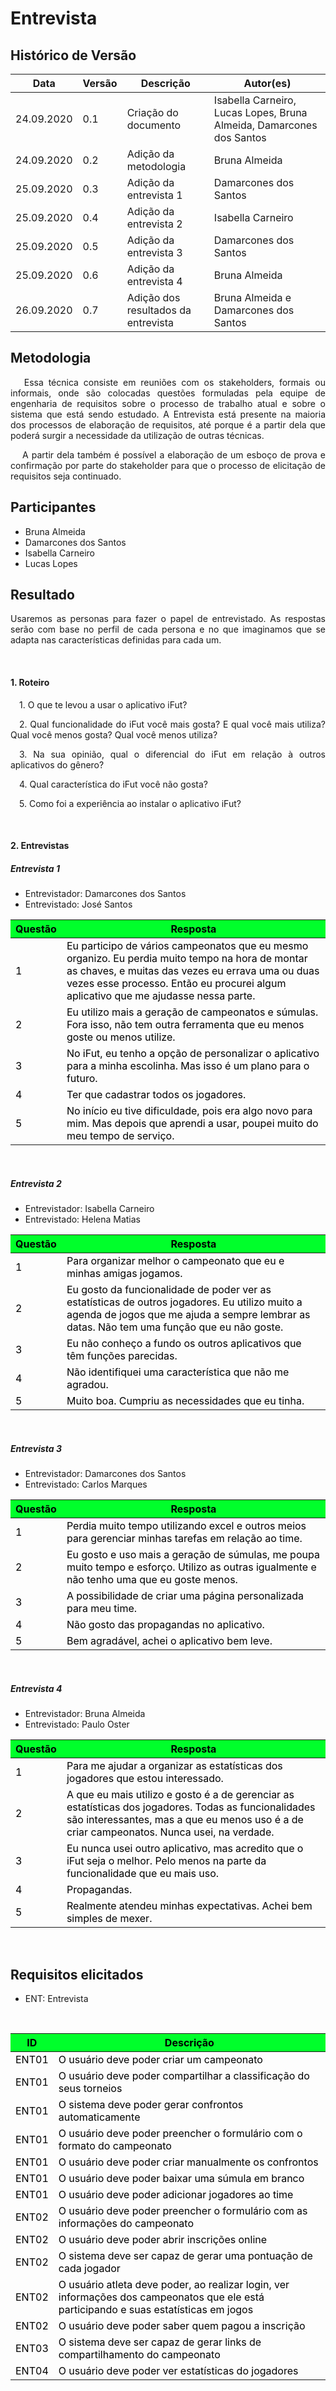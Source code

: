 # **Entrevista**

## Histórico de Versão

<table class="table table-striped border">
    <thead>
        <th>Data</th> 
        <th>Versão </th> 
        <th>Descrição</th> 
        <th>Autor(es)</th>
    </thead>
    <tbody>
        <tr>
            <td> 24.09.2020 </td>
            <td>  0.1   </td>
            <td> Criação do documento </td>
            <td> Isabella Carneiro, Lucas Lopes, Bruna Almeida, Damarcones dos Santos  </td>
        </tr>
                <tr>
            <td> 24.09.2020 </td>
            <td>  0.2   </td>
            <td> Adição da metodologia</td>
            <td> Bruna Almeida </td>
        </tr>
        <tr>
            <td> 25.09.2020 </td>
            <td>  0.3   </td>
            <td> Adição da entrevista 1</td>
            <td> Damarcones dos Santos</td>
        </tr>
        <tr>
            <td> 25.09.2020 </td>
            <td>  0.4   </td>
            <td> Adição da entrevista 2</td>
            <td> Isabella Carneiro</td>
        </tr>
        <tr>
            <td> 25.09.2020 </td>
            <td>  0.5   </td>
            <td> Adição da entrevista 3</td>
            <td> Damarcones dos Santos</td>
        </tr>
        <tr>
            <td> 25.09.2020 </td>
            <td>  0.6   </td>
            <td> Adição da entrevista 4 </td>
            <td> Bruna Almeida </td>
        </tr>
        <tr>
            <td> 26.09.2020 </td>
            <td>  0.7   </td>
            <td> Adição dos resultados da entrevista </td>
            <td> Bruna Almeida e Damarcones dos Santos</td>
        </tr>
    </tbody>
</table>

<div class="line"></div>

## Metodologia

 <div>
    <p align="justify">&emsp;
        Essa técnica consiste em reuniões com os stakeholders, formais ou informais, onde são colocadas questões formuladas pela equipe de engenharia de requisitos sobre o processo de trabalho atual e sobre o sistema que está sendo estudado. A Entrevista está presente na maioria dos processos de elaboração de requisitos, até porque é a partir dela que poderá surgir a necessidade da utilização de outras técnicas.</p>
    <p align="justify">&emsp;
        A partir dela também é possível a elaboração de um esboço de prova e confirmação por parte do stakeholder para que o processo de elicitação de requisitos seja continuado.</p>
 </div>

<div class="line"></div>

## Participantes
- Bruna Almeida
- Damarcones dos Santos
- Isabella Carneiro
- Lucas Lopes

<div class="line"></div>

##  Resultado
<div>
    <p align="justify">
        Usaremos as personas para fazer o papel de entrevistado. As respostas serão com base no perfil de cada persona e no que imaginamos que se adapta nas características definidas para cada um.</p>
    <p align="justify">
        </p>
    <p align="justify">
        </p>
</div>
<br>

#### 1. Roteiro
<p align="justify">&emsp;1. O que te levou a usar o aplicativo iFut?</p>
<p align="justify">&emsp;2. Qual funcionalidade do iFut você mais gosta? E qual você mais utiliza? Qual você menos  gosta? Qual você menos utiliza?</p>
<p align="justify">&emsp;3. Na sua opinião, qual o diferencial do iFut em relação à outros aplicativos do gênero?</p>
<p align="justify">&emsp;4. Qual característica do iFut você não gosta?</p>
<p align="justify">&emsp;5. Como foi a experiência ao instalar o aplicativo iFut?</p>
<br>

#### 2. Entrevistas
<div class="line"></div>

##### **Entrevista 1**

- Entrevistador: Damarcones dos Santos
- Entrevistado: José Santos

<div class="line"></div>

<table class="table table-striped border" style="color:black;">
    <thead style="background-color: #00ff2b;">
        <th>Questão</th>
        <th>Resposta</th>
    </thead>
    <tbody>
        <tr>
            <td>1</td>
            <td>Eu participo de vários campeonatos que eu mesmo organizo. Eu perdia muito tempo na hora de montar as chaves, e muitas das vezes eu errava uma ou duas vezes esse processo. Então eu procurei algum aplicativo que me ajudasse nessa parte.</td>
        </tr>
        <tr>
            <td>2</td>
            <td>Eu utilizo mais a geração de campeonatos e súmulas. Fora isso, não tem outra ferramenta que eu menos goste ou menos utilize.</td>
        </tr>
        <tr>
            <td>3</td>
            <td>No iFut, eu tenho a opção de personalizar o aplicativo para a minha escolinha. Mas isso é um plano para o futuro.</td>
        </tr>
        <tr>
            <td>4</td>
            <td>Ter que cadastrar todos os jogadores.</td>
        </tr>
        <tr>
            <td>5</td>
            <td>No início eu tive dificuldade, pois era algo novo para mim. Mas depois que aprendi a usar, poupei muito do meu tempo de serviço.</td>
        </tr>
</table>
<br>

##### **Entrevista 2**

- Entrevistador: Isabella Carneiro
- Entrevistado: Helena Matias

<div class="line"></div>

<table class="table table-striped border" style="color:black;">
    <thead style="background-color: #00ff2b;">
        <th>Questão</th>
        <th>Resposta</th>
    </thead>
    <tbody>
        <tr>
            <td>1</td>
            <td>Para organizar melhor o campeonato que eu e minhas amigas jogamos. </td>
        </tr>
        <tr>
            <td>2</td>
            <td>Eu gosto da funcionalidade de poder ver as estatísticas de outros jogadores. Eu utilizo muito a agenda de jogos que me ajuda a sempre lembrar as datas. Não tem uma função que eu não goste.</td>
        </tr>
        <tr>
            <td>3</td>
            <td>Eu não conheço a fundo os outros aplicativos que têm funções parecidas.</td>
        </tr>
        <tr>
            <td>4</td>
            <td>Não identifiquei uma característica que não me agradou.</td>
        </tr>
        <tr>
            <td>5</td>
            <td>Muito boa. Cumpriu as necessidades que eu tinha.</td>
        </tr>
</table>
<br>

##### **Entrevista 3**

- Entrevistador: Damarcones dos Santos
- Entrevistado: Carlos Marques

<div class="line"></div>

<table class="table table-striped border" style="color:black;">
    <thead style="background-color: #00ff2b;">
        <th>Questão</th>
        <th>Resposta</th>
    </thead>
    <tbody>
        <tr>
            <td>1</td>
            <td>Perdia muito tempo utilizando excel e outros meios para gerenciar minhas tarefas em relação ao time.</td>
        </tr>
        <tr>
            <td>2</td>
            <td>Eu gosto e uso mais a geração de súmulas, me poupa muito tempo e esforço. Utilizo as outras igualmente e não tenho uma que eu goste menos.</td>
        </tr>
        <tr>
            <td>3</td>
            <td>A possibilidade de criar uma página personalizada para meu time.</td>
        </tr>
        <tr>
            <td>4</td>
            <td>Não gosto das propagandas no aplicativo.</td>
        </tr>
        <tr>
            <td>5</td>
            <td>Bem agradável, achei o aplicativo bem leve.</td>
        </tr>
</table>
<br>

##### **Entrevista 4**

- Entrevistador: Bruna Almeida
- Entrevistado: Paulo Oster

<div class="line"></div>

<table class="table table-striped border" style="color:black;">
    <thead style="background-color: #00ff2b;">
        <th>Questão</th>
        <th>Resposta</th>
    </thead>
    <tbody>
        <tr>
            <td>1</td>
            <td>Para me ajudar a organizar as estatísticas dos jogadores que estou interessado.</td>
        </tr>
        <tr>
            <td>2</td>
            <td>A que eu mais utilizo e gosto é a de gerenciar as estatísticas dos jogadores. Todas as funcionalidades são interessantes, mas a que eu menos uso é a de criar campeonatos. Nunca usei, na verdade.</td>
        </tr>
        <tr>
            <td>3</td>
            <td>Eu nunca usei outro aplicativo, mas acredito que o iFut seja o melhor. Pelo menos na parte da funcionalidade que eu mais uso.</td>
        </tr>
        <tr>
            <td>4</td>
            <td>Propagandas.</td>
        </tr>
        <tr>
            <td>5</td>
            <td>Realmente atendeu minhas expectativas. Achei bem simples de mexer.</td>
        </tr>
</table>
<br>

## **Requisitos elicitados**
- ENT: Entrevista
<br>

<table class="table table-striped border" style="color:black;">
    <thead style="background-color: #00ff2b;">
        <th>ID</th>
        <th>Descrição</th>
    </thead>
    <tbody>
        <tr>
            <td>ENT01</td>
            <td>O usuário deve poder criar um campeonato</td>
        </tr>
        <tr>
            <td>ENT01</td>
            <td>O usuário deve poder compartilhar a classificação do seus torneios</td>
        </tr>
        <tr>
            <td>ENT01</td>
            <td>O sistema deve poder gerar confrontos automaticamente</td>
        </tr>
        <tr>
            <td>ENT01</td>
            <td>O usuário deve poder preencher o formulário com o formato do campeonato</td>
        </tr>
        <tr>
            <td>ENT01</td>
            <td>O usuário deve poder criar manualmente os confrontos</td>
        </tr>
        <tr>
            <td>ENT01</td>
            <td>O usuário deve poder baixar uma súmula em branco</td>
        </tr>
        <tr>
            <td>ENT01</td>
            <td>O usuário deve poder adicionar jogadores ao time</td>
        </tr>
        <tr>
            <td>ENT02</td>
            <td>O usuário deve poder preencher o formulário com as informações do campeonato</td>
        </tr>
        <tr>
            <td>ENT02</td>
            <td>O usuário deve poder abrir inscrições online</td>
        </tr>
        <tr>
            <td>ENT02</td>
            <td>O sistema deve ser capaz de gerar uma pontuação de cada jogador</td>
        </tr>
        <tr>
            <td>ENT02</td>
            <td>O usuário atleta deve poder, ao realizar login, ver informações dos campeonatos que ele está participando e suas estatísticas em jogos</td>
        </tr>
        <tr>
            <td>ENT02</td>
            <td>O usuário deve poder saber quem pagou a inscrição</td>
        </tr>
        <tr>
            <td>ENT03</td>
            <td>O sistema deve ser capaz de gerar links de compartilhamento do campeonato</td>
        </tr>
        <tr>
            <td>ENT04</td>
            <td>O usuário deve poder ver estatísticas do jogadores</td>
        </tr>
        
</table>









